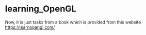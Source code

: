 # learning_OpenGL
Now, it is just tasks from a book which is provided from this website https://learnopengl.com/
